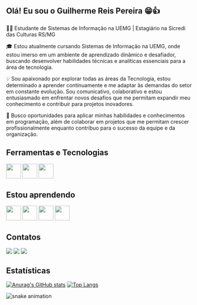 ## Olá! Eu sou o Guilherme Reis Pereira 😁👍

👨‍💻 Estudante de Sistemas de Informação na UEMG | Estagiário na Sicredi das Culturas RS/MG

🎓 Estou atualmente cursando Sistemas de Informação na UEMG, onde estou imerso em um ambiente de aprendizado dinâmico e desafiador, buscando desenvolver habilidades técnicas e analíticas essenciais para a área de tecnologia.

💡 Sou apaixonado por explorar todas as áreas da Tecnologia, estou determinado a aprender continuamente e me adaptar às demandas do setor em constante evolução. Sou comunicativo, colaborativo e estou entusiasmado em enfrentar novos desafios que me permitam expandir meu conhecimento e contribuir para projetos inovadores.

🚀 Busco oportunidades para aplicar minhas habilidades e conhecimentos em programação, além de colaborar em projetos que me permitam crescer profissionalmente enquanto contribuo para o sucesso da equipe e da organização.

## Ferramentas e Tecnologias
<img src="https://cdn.jsdelivr.net/gh/devicons/devicon@latest/icons/cplusplus/cplusplus-original.svg" width="40" height="40"/>    <img src="https://cdn.jsdelivr.net/gh/devicons/devicon@latest/icons/html5/html5-original.svg" width="40" height="40"/>    <img src="https://cdn.jsdelivr.net/gh/devicons/devicon@latest/icons/css3/css3-original.svg" width="40" height="40"/>

## Estou aprendendo
<img src="https://cdn.jsdelivr.net/gh/devicons/devicon@latest/icons/c/c-original.svg" width="40" height="40"/>    <img src="https://cdn.jsdelivr.net/gh/devicons/devicon@latest/icons/python/python-original.svg" width="40" height="40"/>    <img src="https://cdn.jsdelivr.net/gh/devicons/devicon@latest/icons/oracle/oracle-original.svg" width="40" height="40">
<img src="https://cdn.jsdelivr.net/gh/devicons/devicon@latest/icons/git/git-original.svg" width="40" height="40"/>

## Contatos

<div>
<a href="https://instagram.com/guilherme_reispereira" target="_blank"><img loading="lazy" src="https://img.shields.io/badge/-Instagram-%23E4405F?style=for-the-badge&logo=instagram&logoColor=white" target="blank"></a>
<a href = "mailto:guilhermerp2004@gmail.com"><img loading="lazy" src="https://img.shields.io/badge/Gmail-D14836?style=for-the-badge&logo=gmail&logoColor=white" target="blank"></a>
<a href="https://www.linkedin.com/in/guilherme-pereira-102b13271/" target="_blank"><img loading="lazy" src="https://img.shields.io/badge/-LinkedIn-%230077B5?style=for-the-badge&logo=linkedin&logoColor=white" target="blank"></a>   
</div>

## Estatísticas

<div>
  
[![Anurag's GitHub stats](https://github-readme-stats.vercel.app/api?username=DevGuiPereira&show_icons=true&theme=radical)](https://github.com/anuraghazra/github-readme-stats)
[![Top Langs](https://github-readme-stats.vercel.app/api/top-langs/?username=DevGuiPereira&layout=donut&theme=radical)](https://github.com/anuraghazra/github-readme-stats)

</div>

![snake animation](https://github.com/<DevGuiPereira>/<DevGuiPereira>/blob/output/github-contribution-grid-snake2.svg)
